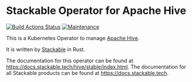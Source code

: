 # Stackable Operator for Apache Hive

[![Build Actions Status](https://ci.stackable.tech/job/hive%2doperator%2dit%2dnightly/badge/icon?subject=Integration%20Tests)](https://ci.stackable.tech/job/hive%2doperator%2dit%2dnightly)
[![Maintenance](https://img.shields.io/badge/Maintained%3F-yes-green.svg)](https://github.com/stackabletech/hive-operator/graphs/commit-activity)

This is a Kubernetes Operator to manage [Apache Hive](https://hive.apache.org/).

It is written by [Stackable](https://www.stackable.tech) in Rust.

The documentation for this operator can be found at https://docs.stackable.tech/hive/stable/index.html.
The documentation for all Stackable products can be found at https://docs.stackable.tech.
